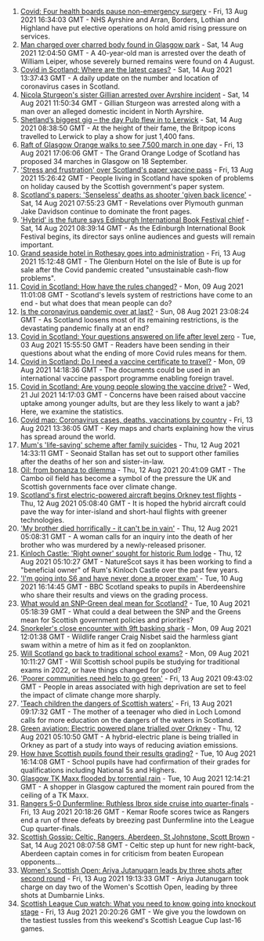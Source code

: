 1. [Covid: Four health boards pause non-emergency surgery](https://www.bbc.co.uk/news/uk-scotland-58204236) - Fri, 13 Aug 2021 16:34:03 GMT - NHS Ayrshire and Arran, Borders, Lothian and Highland have put elective operations on hold amid rising pressure on services.
2. [Man charged over charred body found in Glasgow park](https://www.bbc.co.uk/news/uk-scotland-north-east-orkney-shetland-58206882) - Sat, 14 Aug 2021 12:04:50 GMT - A 40-year-old man is arrested over the death of William Leiper, whose severely burned remains were found on 4 August.
3. [Covid in Scotland: Where are the latest cases?](https://www.bbc.co.uk/news/uk-scotland-53511877) - Sat, 14 Aug 2021 13:37:43 GMT - A daily update on the number and location of coronavirus cases in Scotland.
4. [Nicola Sturgeon's sister Gillian arrested over Ayrshire incident](https://www.bbc.co.uk/news/uk-scotland-58213744) - Sat, 14 Aug 2021 11:50:34 GMT - Gillian Sturgeon was arrested along with a man over an alleged domestic incident in North Ayrshire.
5. [Shetland’s biggest gig – the day Pulp flew in to Lerwick](https://www.bbc.co.uk/news/uk-scotland-north-east-orkney-shetland-57599869) - Sat, 14 Aug 2021 08:38:50 GMT - At the height of their fame, the Britpop icons travelled to Lerwick to play a show for just 1,400 fans.
6. [Raft of Glasgow Orange walks to see 7,500 march in one day](https://www.bbc.co.uk/news/uk-scotland-glasgow-west-58203584) - Fri, 13 Aug 2021 17:06:06 GMT - The Grand Orange Lodge of Scotland has proposed 34 marches in Glasgow on 18 September.
7. ['Stress and frustration' over Scotland's paper vaccine pass](https://www.bbc.co.uk/news/uk-scotland-57862733) - Fri, 13 Aug 2021 15:26:42 GMT - People living in Scotland have spoken of problems on holiday caused by the Scottish government's paper system.
8. [Scotland's papers: 'Senseless' deaths as shooter 'given back licence'](https://www.bbc.co.uk/news/uk-scotland-58209418) - Sat, 14 Aug 2021 07:55:23 GMT - Revelations over Plymouth gunman Jake Davidson continue to dominate the front pages.
9. ['Hybrid' is the future says Edinburgh International Book Festival chief](https://www.bbc.co.uk/news/uk-scotland-58201596) - Sat, 14 Aug 2021 08:39:14 GMT - As the Edinburgh International Book Festival begins, its director says online audiences and guests will remain important.
10. [Grand seaside hotel in Rothesay goes into administration](https://www.bbc.co.uk/news/uk-scotland-scotland-business-58198368) - Fri, 13 Aug 2021 15:12:48 GMT - The Glenburn Hotel on the Isle of Bute is up for sale after the Covid pandemic created "unsustainable cash-flow problems".
11. [Covid in Scotland: How have the rules changed?](https://www.bbc.co.uk/news/uk-scotland-53166816) - Mon, 09 Aug 2021 11:01:08 GMT - Scotland's levels system of restrictions have come to an end - but what does that mean people can do?
12. [Is the coronavirus pandemic over at last?](https://www.bbc.co.uk/news/uk-scotland-58112939) - Sun, 08 Aug 2021 23:08:24 GMT - As Scotland loosens most of its remaining restrictions, is the devastating pandemic finally at an end?
13. [Covid in Scotland: Your questions answered on life after level zero](https://www.bbc.co.uk/news/uk-scotland-58071989) - Tue, 03 Aug 2021 15:55:50 GMT - Readers have been sending in their questions about what the ending of more Covid rules means for them.
14. [Covid in Scotland: Do I need a vaccine certificate to travel?](https://www.bbc.co.uk/news/uk-scotland-57519070) - Mon, 09 Aug 2021 14:18:36 GMT - The documents could be used in an international vaccine passport programme enabling foreign travel.
15. [Covid in Scotland: Are young people slowing the vaccine drive?](https://www.bbc.co.uk/news/uk-scotland-57915106) - Wed, 21 Jul 2021 14:17:03 GMT - Concerns have been raised about vaccine uptake among younger adults, but are they less likely to want a jab? Here, we examine the statistics.
16. [Covid map: Coronavirus cases, deaths, vaccinations by country](https://www.bbc.co.uk/news/world-51235105) - Fri, 13 Aug 2021 13:36:05 GMT - Key maps and charts explaining how the virus has spread around the world.
17. [Mum's 'life-saving' scheme after family suicides](https://www.bbc.co.uk/news/uk-scotland-58185754) - Thu, 12 Aug 2021 14:33:11 GMT - Seonaid Stallan has set out to support other families after the deaths of her son and sister-in-law.
18. [Oil: from bonanza to dilemma](https://www.bbc.co.uk/news/uk-scotland-scotland-business-58195442) - Thu, 12 Aug 2021 20:41:09 GMT - The Cambo oil field has become a symbol of the pressure the UK and Scottish governments face over climate change.
19. [Scotland's first electric-powered aircraft begins Orkney test flights](https://www.bbc.co.uk/news/uk-scotland-north-east-orkney-shetland-58177865) - Thu, 12 Aug 2021 05:08:40 GMT - It is hoped the hybrid aircraft could pave the way for inter-island and short-haul flights with greener technologies.
20. ['My brother died horrifically - it can't be in vain'](https://www.bbc.co.uk/news/uk-scotland-north-east-orkney-shetland-58177868) - Thu, 12 Aug 2021 05:08:31 GMT - A woman calls for an inquiry into the death of her brother who was murdered by a newly-released prisoner.
21. [Kinloch Castle: 'Right owner' sought for historic Rum lodge](https://www.bbc.co.uk/news/uk-scotland-highlands-islands-58170779) - Thu, 12 Aug 2021 05:10:27 GMT - NatureScot says it has been working to find a "beneficial owner" of Rum's Kinloch Castle over the past few years.
22. ['I'm going into S6 and have never done a proper exam'](https://www.bbc.co.uk/news/uk-scotland-58158616) - Tue, 10 Aug 2021 16:14:45 GMT - BBC Scotland speaks to pupils in Aberdeenshire who share their results and views on the grading process.
23. [What would an SNP-Green deal mean for Scotland?](https://www.bbc.co.uk/news/uk-scotland-scotland-politics-58143753) - Tue, 10 Aug 2021 05:18:39 GMT - What could a deal between the SNP and the Greens mean for Scottish government policies and priorities?
24. [Snorkeler's close encounter with 9ft basking shark](https://www.bbc.co.uk/news/uk-scotland-highlands-islands-58145408) - Mon, 09 Aug 2021 12:01:38 GMT - Wildlife ranger Craig Nisbet said the harmless giant swam within a metre of him as it fed on zooplankton.
25. [Will Scotland go back to traditional school exams?](https://www.bbc.co.uk/news/uk-scotland-58139111) - Mon, 09 Aug 2021 10:11:27 GMT - Will Scottish school pupils be studying for traditional exams in 2022, or have things changed for good?
26. ['Poorer communities need help to go green'](https://www.bbc.co.uk/news/uk-scotland-58191576) - Fri, 13 Aug 2021 09:43:02 GMT - People in areas associated with high deprivation are set to feel the impact of climate change more sharply.
27. ['Teach children the dangers of Scottish waters'](https://www.bbc.co.uk/news/uk-scotland-58199582) - Fri, 13 Aug 2021 09:17:32 GMT - The mother of a teenager who died in Loch Lomond calls for more education on the dangers of the waters in Scotland.
28. [Green aviation: Electric powered plane trialled over Orkney](https://www.bbc.co.uk/news/uk-scotland-58180367) - Thu, 12 Aug 2021 05:10:50 GMT - A hybrid-electric plane is being trialled in Orkney as part of a study into ways of reducing aviation emissions.
29. [How have Scottish pupils found their results grading?](https://www.bbc.co.uk/news/uk-scotland-58164913) - Tue, 10 Aug 2021 16:14:08 GMT - School pupils have had confirmation of their grades for qualifications including National 5s and Highers.
30. [Glasgow TK Maxx flooded by torrential rain](https://www.bbc.co.uk/news/uk-scotland-58157258) - Tue, 10 Aug 2021 12:14:21 GMT - A shopper in Glasgow captured the moment rain poured from the ceiling of a TK Maxx.
31. [Rangers 5-0 Dunfermline: Ruthless Ibrox side cruise into quarter-finals](https://www.bbc.co.uk/sport/football/58137878) - Fri, 13 Aug 2021 20:18:26 GMT - Kemar Roofe scores twice as Rangers end a run of three defeats by breezing past Dunfermline into the League Cup quarter-finals.
32. [Scottish Gossip: Celtic, Rangers, Aberdeen, St Johnstone, Scott Brown](https://www.bbc.co.uk/sport/football/58213153) - Sat, 14 Aug 2021 08:07:58 GMT - Celtic step up hunt for new right-back, Aberdeen captain comes in for criticism from beaten European opponents...
33. [Women's Scottish Open: Ariya Jutanugarn leads by three shots after second round](https://www.bbc.co.uk/sport/golf/58203684) - Fri, 13 Aug 2021 19:13:33 GMT - Ariya Jutanugarn took charge on day two of the Women's Scottish Open, leading by three shots at Dumbarnie Links.
34. [Scottish League Cup watch: What you need to know going into knockout stage](https://www.bbc.co.uk/sport/football/58156608) - Fri, 13 Aug 2021 20:20:26 GMT - We give you the lowdown on the tastiest tussles from this weekend's Scottish League Cup last-16 games.

